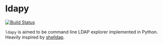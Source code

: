 ldapy
=====

[![Build Status](https://travis-ci.org/rootmos/ldapy.svg)](https://travis-ci.org/rootmos/ldapy)

```ldapy``` is aimed to be command line LDAP explorer implemented in Python.
Heavily inspired by [shelldap](http://projects.martini.nu/shelldap).
